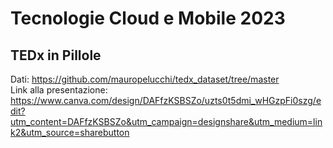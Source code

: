 # Tecnologie Cloud e Mobile 2023
## TEDx in Pillole

Dati: https://github.com/mauropelucchi/tedx_dataset/tree/master <br>
Link alla presentazione: https://www.canva.com/design/DAFfzKSBSZo/uzts0t5dmi_wHGzpFi0szg/edit?utm_content=DAFfzKSBSZo&utm_campaign=designshare&utm_medium=link2&utm_source=sharebutton
